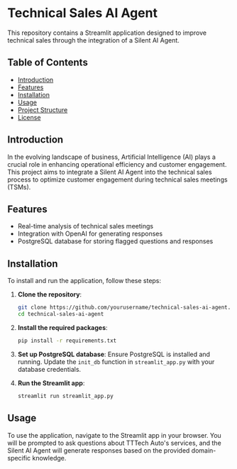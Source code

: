 # Technical Sales AI Agent

This repository contains a Streamlit application designed to improve technical sales through the integration of a Silent AI Agent.

## Table of Contents

- [Introduction](#introduction)
- [Features](#features)
- [Installation](#installation)
- [Usage](#usage)
- [Project Structure](#project-structure)
- [License](#license)

## Introduction

In the evolving landscape of business, Artificial Intelligence (AI) plays a crucial role in enhancing operational efficiency and customer engagement. This project aims to integrate a Silent AI Agent into the technical sales process to optimize customer engagement during technical sales meetings (TSMs).

## Features

- Real-time analysis of technical sales meetings
- Integration with OpenAI for generating responses
- PostgreSQL database for storing flagged questions and responses

## Installation

To install and run the application, follow these steps:

1. **Clone the repository**:
    ```sh
    git clone https://github.com/yourusername/technical-sales-ai-agent.git
    cd technical-sales-ai-agent
    ```

2. **Install the required packages**:
    ```sh
    pip install -r requirements.txt
    ```

3. **Set up PostgreSQL database**:
    Ensure PostgreSQL is installed and running. Update the `init_db` function in `streamlit_app.py` with your database credentials.

4. **Run the Streamlit app**:
    ```sh
    streamlit run streamlit_app.py
    ```
    
## Usage

To use the application, navigate to the Streamlit app in your browser. You will be prompted to ask questions about TTTech Auto's services, and the Silent AI Agent will generate responses based on the provided domain-specific knowledge.
